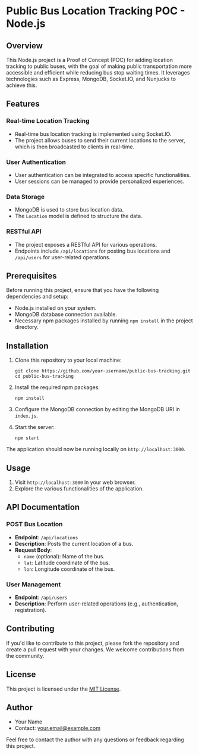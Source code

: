 # Public Bus Location Tracking POC - Node.js

## Overview

This Node.js project is a Proof of Concept (POC) for adding location tracking to public buses, with the goal of making public transportation more accessible and efficient while reducing bus stop waiting times. It leverages technologies such as Express, MongoDB, Socket.IO, and Nunjucks to achieve this.

## Features

### Real-time Location Tracking

- Real-time bus location tracking is implemented using Socket.IO.
- The project allows buses to send their current locations to the server, which is then broadcasted to clients in real-time.

### User Authentication

- User authentication can be integrated to access specific functionalities.
- User sessions can be managed to provide personalized experiences.

### Data Storage

- MongoDB is used to store bus location data.
- The `Location` model is defined to structure the data.

### RESTful API

- The project exposes a RESTful API for various operations.
- Endpoints include `/api/locations` for posting bus locations and `/api/users` for user-related operations.

## Prerequisites

Before running this project, ensure that you have the following dependencies and setup:

- Node.js installed on your system.
- MongoDB database connection available.
- Necessary npm packages installed by running `npm install` in the project directory.

## Installation

1. Clone this repository to your local machine:

   ```
   git clone https://github.com/your-username/public-bus-tracking.git
   cd public-bus-tracking
   ```

2. Install the required npm packages:

   ```
   npm install
   ```

3. Configure the MongoDB connection by editing the MongoDB URI in `index.js`.

4. Start the server:

   ```
   npm start
   ```

The application should now be running locally on `http://localhost:3000`.

## Usage

1. Visit `http://localhost:3000` in your web browser.
2. Explore the various functionalities of the application.

## API Documentation

### POST Bus Location

- **Endpoint**: `/api/locations`
- **Description**: Posts the current location of a bus.
- **Request Body**:
  - `name` (optional): Name of the bus.
  - `lat`: Latitude coordinate of the bus.
  - `lon`: Longitude coordinate of the bus.

### User Management

- **Endpoint**: `/api/users`
- **Description**: Perform user-related operations (e.g., authentication, registration).

## Contributing

If you'd like to contribute to this project, please fork the repository and create a pull request with your changes. We welcome contributions from the community.

## License

This project is licensed under the [MIT License](LICENSE.md).

## Author

- Your Name
- Contact: your.email@example.com

Feel free to contact the author with any questions or feedback regarding this project.
